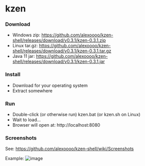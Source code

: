 # kzen

### Download
- Windows zip: https://github.com/alexoooo/kzen-shell/releases/download/v0.3.1/kzen-0.3.1.zip
- Linux tar.gz: https://github.com/alexoooo/kzen-shell/releases/download/v0.3.1/kzen-0.3.1.tar.gz
- Java 11 jar: https://github.com/alexoooo/kzen-shell/releases/download/v0.3.1/kzen-0.3.1.jar

### Install
- Download for your operating system
- Extract somewhere

### Run
- Double-click (or otherwise run) kzen.bat (or kzen.sh on Linux)
- Wait to load...
- Browser will open at: http://localhost:8080

### Screenshots
See: https://github.com/alexoooo/kzen-shell/wiki/Screenshots

Example:
![image](https://user-images.githubusercontent.com/4985552/47625654-ce25d600-dafc-11e8-80ac-f09cf75f198b.png)
